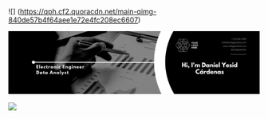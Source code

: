 ![]
(https://qph.cf2.quoracdn.net/main-qimg-840de57b4f64aee1e72e4fc208ec6607)

<img src="https://github.com/DanielYes/DanielYes/blob/c179b129a988a41e62a2605b91d77aac50163d6e/Banner1.png" alt="banner that says DanielYes - software developer, artist, designer">


![](https://camo.githubusercontent.com/a3ccfae79c559d3ff0c7ece89882c93bf278d01f0d2a1d908e19497630dca49d/68747470733a2f2f692e67697068792e636f6d2f6d656469612f4c4d7439363338644f38646674416a74636f2f3230302e77656270)
<!--
**DanielYes/DanielYes** is a ✨ _special_ ✨ repository because its `README.md` (this file) appears on your GitHub profile.

Here are some ideas to get you started:

- 🔭 I’m currently working on ...
- 🌱 I’m currently learning ...
- 👯 I’m looking to collaborate on ...
- 🤔 I’m looking for help with ...
- 💬 Ask me about ...
- 📫 How to reach me: ...
- 😄 Pronouns: ...
- ⚡ Fun fact: ...
-->
